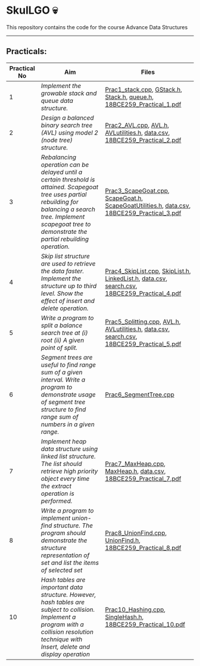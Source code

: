 # SkulLGO 💀

This repository contains the code for the course Advance Data Structures

---

## Practicals:


| Practical No | Aim              |Files      |
|--------------|------------------|-----------|
| 1 | _Implement the growable stack and queue data structure._ | [Prac1_stack.cpp](./Prac1_stack.cpp), [GStack.h](./GStack.h), [Stack.h](./Stack.h), [queue.h](./queue.h), [18BCE259_Practical_1.pdf](./18BCE259_Practical_1.pdf)|
| 2 | _Design a balanced binary search tree (AVL) using model 2 (node tree) structure._ | [Prac2_AVL.cpp](./Prac2_AVL.cpp), [AVL.h](./AVL.h), [AVLutilities.h](./AVLutilities.h), [data.csv](./data.csv), [18BCE259_Practical_2.pdf](./18BCE259_Practical_2.pdf) |
| 3 | _Rebalancing operation can be delayed until a certain threshold is attained. Scapegoat tree uses partial rebuilding for balancing a search tree. Implement scapegoat tree to demonstrate the partial rebuilding operation._ | [Prac3_ScapeGoat.cpp](./Prac3_ScapeGoat.cpp), [ScapeGoat.h](./ScapeGoat.h), [ScapeGoatUtilities.h](./ScapeGoatUtilities.h), [data.csv](./data.csv), [18BCE259_Practical_3.pdf](./18BCE259_Practical_3.pdf)  |
| 4 | _Skip list structure are used to retrieve the data faster. Implement the structure up to third level. Show the effect of insert and delete operation._ | [Prac4_SkipList.cpp](./Prac4_SkipList.cpp), [SkipList.h](./SkipList.h), [LinkedList.h](./LinkedList.h), [data.csv](./data.csv), [search.csv](./search.csv), [18BCE259_Practical_4.pdf](./18BCE259_Practical_4.pdf)  |
| 5 | _Write a program to split a balance search tree at (i) root (ii) A given point of split._ | [Prac5_Splitting.cpp](./Prac5_Splitting.cpp), [AVL.h](./AVL.h), [AVLutilities.h](./AVLutilities.h), [data.csv](./data.csv), [search.csv](./search.csv), [18BCE259_Practical_5.pdf](./18BCE259_Practical_5.pdf)  |
| 6 | _Segment trees are useful to find range sum of a given interval. Write a program to demonstrate usage of segment tree structure to find range sum of numbers in a given range._ | [Prac6_SegmentTree.cpp](./Prac6_SegmentTree.cpp) |
| 7 | _Implement heap data structure using linked list structure. The list should retrieve high priority object every time the extract operation is performed._ | [Prac7_MaxHeap.cpp](./Prac7_MaxHeap.cpp), [MaxHeap.h](./MaxHeap.h), [data.csv](./data.csv), [18BCE259_Practical_7.pdf](./18BCE259_Practical_7.pdf)  |
| 8 | _Write a program to implement union-find structure. The program should demonstrate the structure representation of set and list the items of selected set_ | [Prac8_UnionFind.cpp](./Prac8_UnionFind.cpp), [UnionFind.h](./UnionFind.h), [18BCE259_Practical_8.pdf](./18BCE259_Practical_8.pdf)  |
| 10 | _Hash tables are important data structure. However, hash tables are subject to collision. Implement a program with a collision resolution technique with Insert, delete and display operation_ | [Prac10_Hashing.cpp](./Prac10_Hashing.cpp), [SingleHash.h](./SingleHash.h), [18BCE259_Practical_10.pdf](./18BCE259_Practical_10.pdf)  |